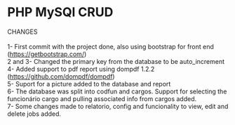 # PHP MySQl CRUD

CHANGES\
\
1- First commit with the project done, also using bootstrap for front end (https://getbootstrap.com/) \
2 and 3- Changed the primary key from the database to be auto_increment \
4- Added support to pdf report using dompdf 1.2.2 (https://github.com/dompdf/dompdf) \
5- Suport for a picture added to the database and report \
6- The database was split into codfun and cargos. Support for selecting the funcionário cargo and pulling associated info from cargos added. \
7- Some changes made to relatorio, config and funcionality to view, edit and delete jobs added.
